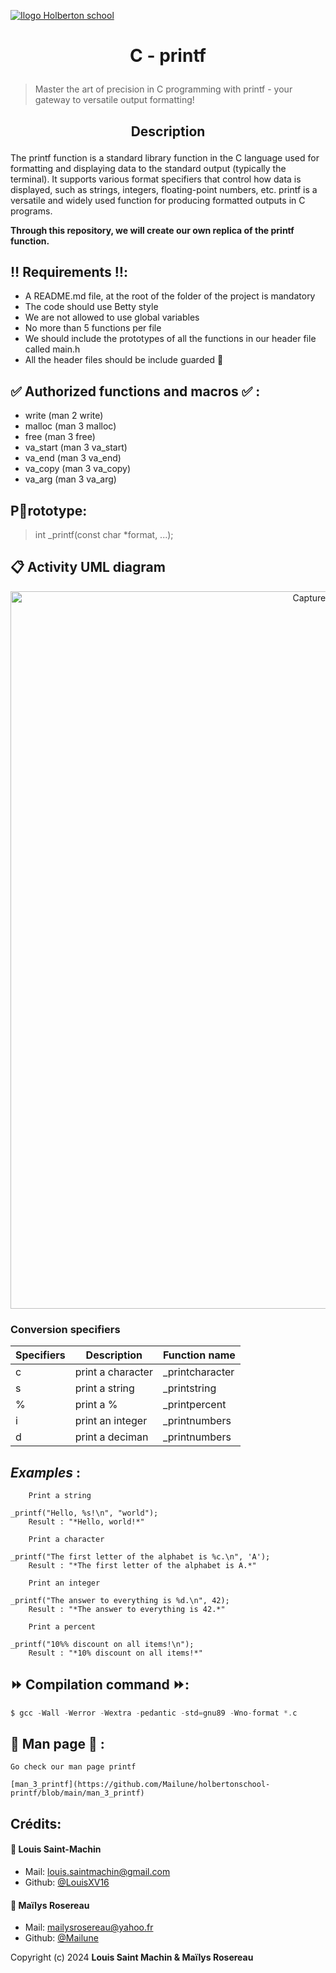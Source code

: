 <p align="center">
	
[![Ilogo Holberton school](https://scontent-cdg4-2.xx.fbcdn.net/v/t39.30808-6/429641439_792522079563968_5846022648137048441_n.png?_nc_cat=101&ccb=1-7&_nc_sid=5f2048&_nc_ohc=EkZDCy8rKvEAX8FQ0uT&_nc_ht=scontent-cdg4-2.xx&oh=00_AfB_8gEVX42wzp8wycI2eb_Bhf1s-jPr6tKz5N2WLWF9VQ&oe=6606DFF3)](https://www.holbertonschool.fr/?gad_source=1&gclid=CjwKCAjw5ImwBhBtEiwAFHDZx8w-2kb6Q-Y4vZzI_0w4KdM2VufyxsP_jayFjFiDKusUsQVTXi2tQBoCEcEQAvD_BwE)
</p>

# <p align="center">C - printf</p>
>Master the art of precision in C programming with printf - your gateway to versatile output formatting!

## <p align="center">Description</p>

The printf function is a standard library function in the C language used for formatting and displaying data to the standard output (typically the terminal). It supports various format specifiers that control how data is displayed, such as strings, integers, floating-point numbers, etc. printf is a versatile and widely used function for producing formatted outputs in C programs.

**Through this repository, we will create our own replica of the printf function.**

## ‼️ Requirements ‼️:

- A README.md file, at the root of the folder of the project is mandatory
- The code should use Betty style
- We are not allowed to use global variables 
- No more than 5 functions per file
- We should include the prototypes of all the functions in our header file called main.h
- All the header files should be include guarded 🔐

## ✅ Authorized functions and macros  ✅ :

* write (man 2 write)
* malloc (man 3 malloc)
* free (man 3 free)
* va_start (man 3 va_start)
* va_end (man 3 va_end)
* va_copy (man 3 va_copy)
* va_arg (man 3 va_arg)

## P⃣rototype:
 >int _printf(const char *format, ...);



## 📋 Activity UML diagram

<p align="center">
<img width="1148" alt="Capture d’écran 2024-03-31 à 19 42 37" src="https://github.com/Mailune/holbertonschool-printf/assets/156970898/4265914f-6508-40e7-9436-e15f8f84488b">
</p>

### Conversion specifiers


| Specifiers| Description| Function name|
| -------- | -------- | -------- |
| c   |  print a character    | _printcharacter    |
| s    | print a string   | _printstring    |
| %    | print a %  | _printpercent   |
| i | print an integer | _printnumbers |
| d | print a deciman | _printnumbers |

##  *Examples* :

        Print a string
        
    _printf("Hello, %s!\n", "world");
        Result : "*Hello, world!*"
    
        Print a character
        
    _printf("The first letter of the alphabet is %c.\n", 'A');
        Result : "*The first letter of the alphabet is A.*"

        Print an integer
        
    _printf("The answer to everything is %d.\n", 42);
        Result : "*The answer to everything is 42.*"

        Print a percent
        
    _printf("10%% discount on all items!\n");
        Result : "*10% discount on all items!*"

## ⏩ Compilation command ⏩:
```c
$ gcc -Wall -Werror -Wextra -pedantic -std=gnu89 -Wno-format *.c
```

## 📁 Man page 📁 :
```
Go check our man page printf 

[man_3_printf](https://github.com/Mailune/holbertonschool-printf/blob/main/man_3_printf)

```

##  Crédits:

#### 👤 Louis Saint-Machin
- Mail:  louis.saintmachin@gmail.com
- Github: [@LouisXV16](https://github.com/LouisXV16)

#### 👤 Maïlys Rosereau
- Mail: mailysrosereau@yahoo.fr
- Github: [@Mailune](https://github.com/Mailune)
 

Copyright (c) 2024 **Louis Saint Machin & Maïlys Rosereau**